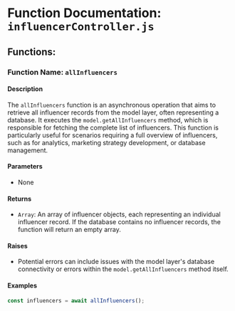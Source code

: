 # Function Documentation: `influencerController.js`

## Functions:

### Function Name: `allInfluencers`

#### Description
The `allInfluencers` function is an asynchronous operation that aims to retrieve all influencer records from the model layer, often representing a database. It executes the `model.getAllInfluencers` method, which is responsible for fetching the complete list of influencers. This function is particularly useful for scenarios requiring a full overview of influencers, such as for analytics, marketing strategy development, or database management.

#### Parameters
- None

#### Returns
- `Array`: An array of influencer objects, each representing an individual influencer record. If the database contains no influencer records, the function will return an empty array.

#### Raises
- Potential errors can include issues with the model layer's database connectivity or errors within the `model.getAllInfluencers` method itself.

#### Examples
```javascript
const influencers = await allInfluencers();
```



